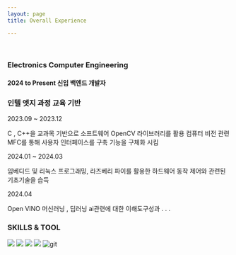 ```yaml
---
layout: page
title: Overall Experience

---
```

<br/>

### Electronics Computer Engineering
#### 2024 to Present 신입 백엔드 개발자  

### 인텔 엣지 과정 교육 기반 

2023.09 ~ 2023.12

C , C++을 교과목 기반으로 소프트웨어 OpenCV 라이브러리를 활용 
컴퓨터 비전 관련 MFC를 통해 사용자 인터페이스를 구축 기능을 구체화 시킴

2024.01 ~ 2024.03

임베디드 및 리눅스 프로그래밍, 라즈베리 파이를 활용한 
하드웨어 동작 제어와 관련된 기초기술을 습득

2024.04

Open VINO 머신러닝 , 딥러닝 ai관련에 대한 이해도구성과 . . .

### SKILLS & TOOL


<img src="https://img.shields.io/badge/C -gold?style=for-the-badge&logo=C&logoColor=black"/> <img src="https://img.shields.io/badge/C++-green?style=for-the-badge&logo=cplusplus&logoColor=00599C"/> <img src="https://img.shields.io/badge/Python-yellow?style=for-the-badge&logo=python&logoColor=3776AB"/> <img src="https://img.shields.io/badge/MySql-lightblue?style=for-the-badge&logo=mysql&logoColor=black"/> ![git](https://img.shields.io/badge/git-F05032?style=for-the-badge&logo=git&logoColor=yellow)
  


<br/>


